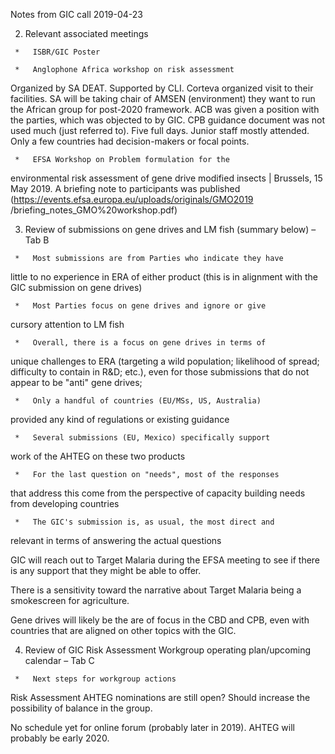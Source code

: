   Notes from GIC call 2019-04-23

  2.  Relevant associated meetings

     *   ISBR/GIC Poster

     *   Anglophone Africa workshop on risk assessment

Organized by SA DEAT. Supported by CLI.  Corteva organized visit to their facilities. SA
will be taking chair of AMSEN (environment) they want to run the African group for
post-2020 framework. ACB was given a position with the parties, which was objected to by
GIC.  CPB guidance document was not used much (just referred to).  Five full days.  Junior
staff mostly attended.  Only a few countries had decision-makers or focal points.

     *   EFSA Workshop on Problem formulation for the
environmental risk assessment of gene drive modified insects |
Brussels, 15 May 2019. A briefing note to participants was
published (https://events.efsa.europa.eu/uploads/originals/GMO2019
/briefing_notes_GMO%20workshop.pdf)

  3.  Review of submissions on gene drives and LM fish (summary
below) – Tab B

     *   Most submissions are from Parties who indicate they have
little to no experience in ERA of either product (this is in
alignment with the GIC submission on gene drives)

     *   Most Parties focus on gene drives and ignore or give
cursory attention to LM fish

     *   Overall, there is a focus on gene drives in terms of
unique challenges to ERA (targeting a wild population; likelihood
of spread; difficulty to contain in R&D; etc.), even for those
submissions that do not appear to be "anti" gene drives;

     *   Only a handful of countries (EU/MSs, US, Australia)
provided any kind of regulations or existing guidance

     *   Several submissions (EU, Mexico) specifically support
work of the AHTEG on these two products

     *   For the last question on "needs", most of the responses
that address this come from the perspective of capacity building
needs from developing countries

     *   The GIC's submission is, as usual, the most direct and
relevant in terms of answering the actual questions

GIC will reach out to Target Malaria during the EFSA meeting to see if there is any
support that they might be able to offer.

There is a sensitivity toward the narrative about Target Malaria being a smokescreen for
agriculture.

Gene drives will likely be the are of focus in the CBD and CPB, even with countries that
are aligned on other topics with the GIC.

  4.  Review of GIC Risk Assessment Workgroup operating
plan/upcoming calendar – Tab C

     *   Next steps for workgroup actions

Risk Assessment AHTEG nominations are still open? Should increase the possibility of
balance in the group.

No schedule yet for online forum (probably later in 2019).  AHTEG will probably be early
2020.

